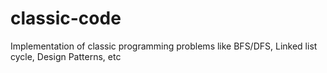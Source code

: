 # classic-code
Implementation of classic programming problems like BFS/DFS, Linked list cycle, Design Patterns, etc
